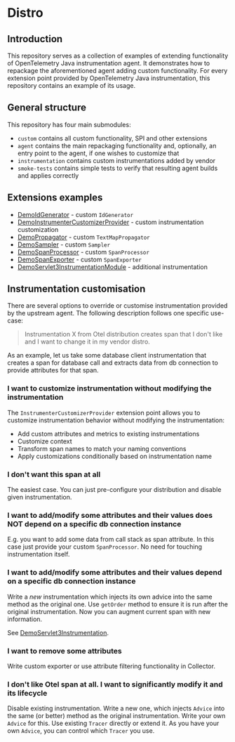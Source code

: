 # Distro

## Introduction

This repository serves as a collection of examples of extending functionality of OpenTelemetry Java instrumentation agent.
It demonstrates how to repackage the aforementioned agent adding custom functionality.
For every extension point provided by OpenTelemetry Java instrumentation, this repository contains an example of
its usage.

## General structure

This repository has four main submodules:

- `custom` contains all custom functionality, SPI and other extensions
- `agent` contains the main repackaging functionality and, optionally, an entry point to the agent, if one wishes to
  customize that
- `instrumentation` contains custom instrumentations added by vendor
- `smoke-tests` contains simple tests to verify that resulting agent builds and applies correctly

## Extensions examples

- [DemoIdGenerator](custom/src/main/java/com/example/javaagent/DemoIdGenerator.java) - custom `IdGenerator`
- [DemoInstrumenterCustomizerProvider](custom/src/main/java/com/example/javaagent/DemoInstrumenterCustomizerProvider.java) - custom instrumentation customization
- [DemoPropagator](custom/src/main/java/com/example/javaagent/DemoPropagator.java) - custom `TextMapPropagator`
- [DemoSampler](custom/src/main/java/com/example/javaagent/DemoSampler.java) - custom `Sampler`
- [DemoSpanProcessor](custom/src/main/java/com/example/javaagent/DemoSpanProcessor.java) - custom `SpanProcessor`
- [DemoSpanExporter](custom/src/main/java/com/example/javaagent/DemoSpanExporter.java) - custom `SpanExporter`
- [DemoServlet3InstrumentationModule](instrumentation/servlet-3/src/main/java/com/example/javaagent/instrumentation/DemoServlet3InstrumentationModule.java) - additional instrumentation

## Instrumentation customisation

There are several options to override or customise instrumentation provided by the upstream agent.
The following description follows one specific use-case:

> Instrumentation X from Otel distribution creates span that I don't like and I want to change it in my vendor distro.

As an example, let us take some database client instrumentation that creates a span for database call
and extracts data from db connection to provide attributes for that span.

### I want to customize instrumentation without modifying the instrumentation

The `InstrumenterCustomizerProvider` extension point allows you to customize instrumentation behavior without modifying the instrumentation:

- Add custom attributes and metrics to existing instrumentations
- Customize context
- Transform span names to match your naming conventions
- Apply customizations conditionally based on instrumentation name

### I don't want this span at all

The easiest case. You can just pre-configure your distribution and disable given instrumentation.

### I want to add/modify some attributes and their values does NOT depend on a specific db connection instance

E.g. you want to add some data from call stack as span attribute.
In this case just provide your custom `SpanProcessor`.
No need for touching instrumentation itself.

### I want to add/modify some attributes and their values depend on a specific db connection instance

Write a _new_ instrumentation which injects its own advice into the same method as the original one.
Use `getOrder` method to ensure it is run after the original instrumentation.
Now you can augment current span with new information.

See [DemoServlet3Instrumentation](instrumentation/servlet-3/src/main/java/com/example/javaagent/instrumentation/DemoServlet3Instrumentation.java).

### I want to remove some attributes

Write custom exporter or use attribute filtering functionality in Collector.

### I don't like Otel span at all. I want to significantly modify it and its lifecycle

Disable existing instrumentation.
Write a new one, which injects `Advice` into the same (or better) method as the original instrumentation.
Write your own `Advice` for this.
Use existing `Tracer` directly or extend it.
As you have your own `Advice`, you can control which `Tracer` you use.
